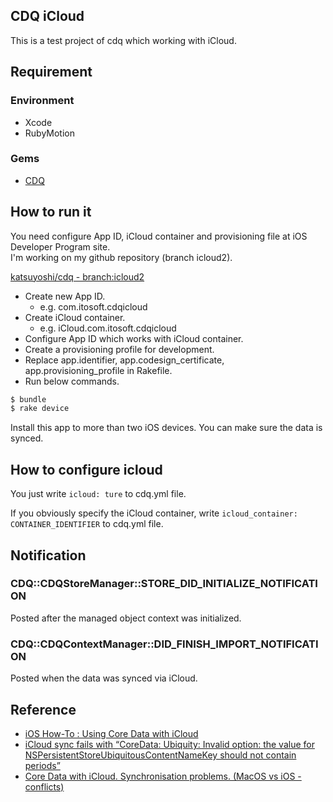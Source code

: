 ## CDQ iCloud

This is a test project of cdq which working with iCloud.


## Requirement

### Environment

- Xcode
- RubyMotion

### Gems

- [CDQ](https://github.com/infinitered/cdq)

## How to run it

You need configure App ID, iCloud container and provisioning file at iOS Developer Program site.  
I'm working on my github repository (branch icloud2).

[katsuyoshi/cdq - branch:icloud2](https://github.com/katsuyoshi/cdq/tree/icloud2)


- Create new App ID.  
    - e.g. com.itosoft.cdqicloud  
- Create iCloud container.
    - e.g. iCloud.com.itosoft.cdqicloud
- Configure App ID which works with iCloud container.
- Create a provisioning profile for development.
- Replace app.identifier, app.codesign_certificate, app.provisioning_profile in Rakefile.
- Run below commands.

```sh
$ bundle
$ rake device
```

Install this app to more than two iOS devices. You can make sure the data is synced.


## How to configure icloud

You just write ```icloud: ture``` to cdq.yml file.

If you obviously specify the iCloud container, write ```icloud_container: CONTAINER_IDENTIFIER``` to cdq.yml file.



## Notification

### CDQ::CDQStoreManager::STORE_DID_INITIALIZE_NOTIFICATION

Posted after the managed object context was initialized.

### CDQ::CDQContextManager::DID_FINISH_IMPORT_NOTIFICATION

Posted when the data was synced via iCloud.


## Reference

- [iOS How-To : Using Core Data with iCloud](http://goddess-gate.com/dc2/index.php/post/452)
- [iCloud sync fails with “CoreData: Ubiquity: Invalid option: the value for NSPersistentStoreUbiquitousContentNameKey should not contain periods”](http://stackoverflow.com/questions/19209504/icloud-sync-fails-with-coredata-ubiquity-invalid-option-the-value-for-nspers)
- [Core Data with iCloud. Synchronisation problems. (MacOS vs iOS - conflicts)](http://stackoverflow.com/questions/8635499/core-data-with-icloud-synchronisation-problems-macos-vs-ios-conflicts)

